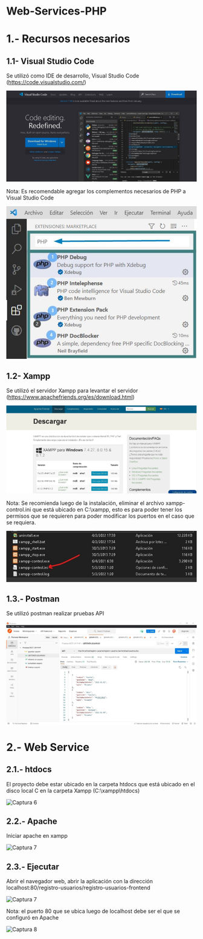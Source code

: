 # Web-Services-PHP
#
1.- Recursos necesarios
=====

1.1- Visual Studio Code 
-------
Se utilizó como IDE de desarrollo, Visual Studio Code (https://code.visualstudio.com/)

![Captura 1](https://github.com/AlexAndrangoCatota/Web-Services-PHP/blob/main/Capturas%20de%20pantalla/1.-VisualCode.jpg?raw=true)

Nota: Es recomendable agregar los complementos necesarios de PHP a Visual Studio Code

![Captura 2](https://github.com/AlexAndrangoCatota/Web-Services-PHP/blob/main/Capturas%20de%20pantalla/2.-complentos%20php.JPG?raw=true)

1.2- Xampp  
-------
Se utilizó el servidor Xampp para levantar el servidor (https://www.apachefriends.org/es/download.html)

![Captura 3](https://github.com/AlexAndrangoCatota/Web-Services-PHP/blob/main/Capturas%20de%20pantalla/3.-Xampp.jpg?raw=true)

Nota: Se recomienda luego de la instalación, eliminar el archivo xampp-control.ini que está ubicado en C:\xampp, esto es para poder tener los permisos que se requieren para poder modificar los puertos en el caso que se requiera.

![Captura 4](https://github.com/AlexAndrangoCatota/Web-Services-PHP/blob/main/Capturas%20de%20pantalla/4.-eliminar.jpg?raw=true)

1.3.- Postman
-------
Se utilizó postman realizar pruebas API

![Captura 5](https://github.com/AlexAndrangoCatota/Web-Services-PHP/blob/main/Capturas%20de%20pantalla/5.-Postman.jpg?raw=true)

#
2.- Web Service
=====

2.1.- htdocs
-------
El proyecto debe estar ubicado en la carpeta htdocs que está ubicado en el disco local C en la carpeta Xampp (C:\xampp\htdocs)

![Captura 6]()

2.2.- Apache
-------
Iniciar apache en xampp

![Captura 7]()

2.3.- Ejecutar
-------
Abrir el navegador web, abrir la aplicación con la dirección localhost:80/registro-usuarios/registro-usuarios-frontend

![Captura 7]()

Nota: el puerto 80 que se ubica luego de localhost debe ser el que se configuró en Apache 

![Captura 8]()

